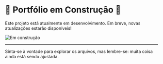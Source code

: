 # 🚧 Portfólio em Construção 🚧

Este projeto está atualmente em desenvolvimento. Em breve, novas atualizações estarão disponíveis!

![Em construção](https://caninablog.wordpress.com/wp-content/uploads/2012/10/cachorro-construtor.jpg?w=584)

---

Sinta-se à vontade para explorar os arquivos, mas lembre-se: muita coisa ainda está sendo ajustada.
